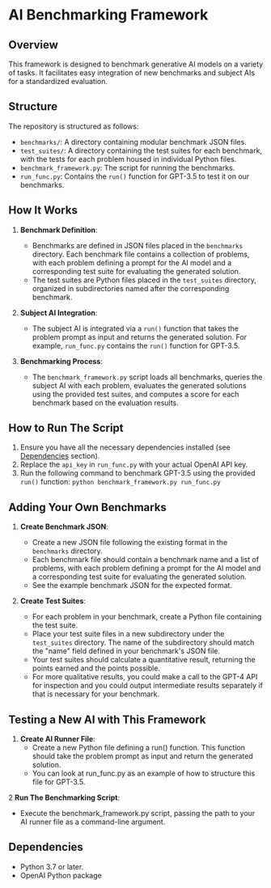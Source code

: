 # AI Benchmarking Framework

## Overview
This framework is designed to benchmark generative AI models on a variety of tasks. It facilitates easy integration of new benchmarks and subject AIs for a standardized evaluation.

## Structure
The repository is structured as follows:
- `benchmarks/`: A directory containing modular benchmark JSON files.
- `test_suites/`: A directory containing the test suites for each benchmark, with the tests for each problem housed in individual Python files.
- `benchmark_framework.py`: The script for running the benchmarks.
- `run_func.py`: Contains the `run()` function for GPT-3.5 to test it on our benchmarks.

## How It Works
1. **Benchmark Definition**:
   - Benchmarks are defined in JSON files placed in the `benchmarks` directory. Each benchmark file contains a collection of problems, with each problem defining a prompt for the AI model and a corresponding test suite for evaluating the generated solution.
   - The test suites are Python files placed in the `test_suites` directory, organized in subdirectories named after the corresponding benchmark.

2. **Subject AI Integration**:
   - The subject AI is integrated via a `run()` function that takes the problem prompt as input and returns the generated solution. For example, `run_func.py` contains the `run()` function for GPT-3.5.

3. **Benchmarking Process**:
   - The `benchmark_framework.py` script loads all benchmarks, queries the subject AI with each problem, evaluates the generated solutions using the provided test suites, and computes a score for each benchmark based on the evaluation results.

## How to Run The Script
1. Ensure you have all the necessary dependencies installed (see [Dependencies](#dependencies) section).
2. Replace the `api_key` in `run_func.py` with your actual OpenAI API key.
3. Run the following command to benchmark GPT-3.5 using the provided `run()` function:
`python benchmark_framework.py run_func.py`

## Adding Your Own Benchmarks

1. **Create Benchmark JSON**:
   - Create a new JSON file following the existing format in the `benchmarks` directory.
   - Each benchmark file should contain a benchmark name and a list of problems, with each problem defining a prompt for the AI model and a corresponding test suite for evaluating the generated solution.
   - See the example benchmark JSON for the expected format.

2. **Create Test Suites**:
   - For each problem in your benchmark, create a Python file containing the test suite.
   - Place your test suite files in a new subdirectory under the `test_suites` directory. The name of the subdirectory should match the "name" field defined in your benchmark's JSON file.
   - Your test suites should calculate a quantitative result, returning the points earned and the points possible.
   - For more qualitative results, you could make a call to the GPT-4 API for inspection and you could output intermediate results separately if that is necessary for your benchmark.

## Testing a New AI with This Framework
1. **Create AI Runner File**:
   - Create a new Python file defining a run() function. This function should take the problem prompt as input and return the generated solution.
   - You can look at run_func.py as an example of how to structure this file for GPT-3.5.

2 **Run The Benchmarking Script**:
   - Execute the benchmark_framework.py script, passing the path to your AI runner file as a command-line argument.

## Dependencies
- Python 3.7 or later.
- OpenAI Python package
